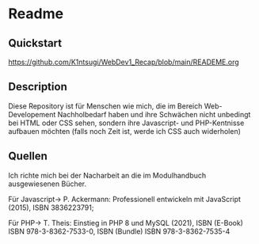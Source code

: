 # Readme

## Quickstart
https://github.com/K1ntsugi/WebDev1_Recap/blob/main/READEME.org

## Description
Diese Repository ist für Menschen wie mich, die im Bereich Web-Developement Nachholbedarf haben und ihre 
Schwächen nicht unbedingt bei HTML oder CSS sehen, sondern ihre Javascript- und PHP-Kentnisse aufbauen möchten (falls noch Zeit ist, werde ich CSS auch widerholen)

## Quellen
Ich richte mich bei der Nacharbeit an die im Modulhandbuch ausgewiesenen Bücher.

Für Javascript-> P. Ackermann: Professionell entwickeln mit JavaScript (2015), ISBN 3836223791;

Für PHP-> T. Theis: Einstieg in PHP 8 und MySQL (2021), ISBN (E-Book) ISBN 978-3-8362-7533-0, ISBN (Bundle) ISBN 978-3-8362-7535-4
